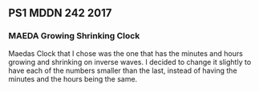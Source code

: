 ## PS1 MDDN 242 2017

### MAEDA Growing Shrinking Clock

Maedas Clock that I chose was the one that has the minutes and hours growing and shrinking on inverse waves. I decided to change it slightly to have each of the numbers smaller than the last, instead of having the minutes and the hours being the same. 

